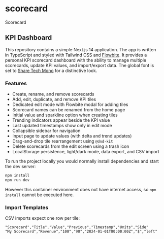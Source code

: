 # scorecard
Scorecard

## KPI Dashboard

This repository contains a simple Next.js 14 application. The app is written in TypeScript and styled with Tailwind CSS and [Flowbite](https://flowbite.com/). It provides a personal KPI scorecard dashboard with the ability to manage multiple scorecards, update KPI values, and import/export data. The global font is set to [Share Tech Mono](https://fonts.google.com/specimen/Share+Tech+Mono) for a distinctive look.

### Features
- Create, rename, and remove scorecards
- Add, edit, duplicate, and remove KPI tiles
- Dedicated edit mode with Flowbite modal for adding tiles
- Scorecard names can be renamed from the home page
- Initial value and sparkline option when creating tiles
- Trending indicators appear beside the KPI value
- Last updated timestamps show only in edit mode
- Collapsible sidebar for navigation
- Input page to update values (with delta and trend updates)
- Drag-and-drop tile rearrangement using `@dnd-kit`
- Delete scorecards from the edit screen using a trash icon
- LocalStorage persistence, light/dark mode, data export, and CSV import

To run the project locally you would normally install dependencies and start the dev server:

```bash
npm install
npm run dev
```

However this container environment does not have internet access, so `npm install` cannot be executed here.

### Import Templates

CSV imports expect one row per tile:

```csv
"Scorecard","Title","Value","Previous","Timestamp","Units","Side"
"My Scorecard","Revenue","100","90","2024-01-01T00:00:00Z","$","left"
```
